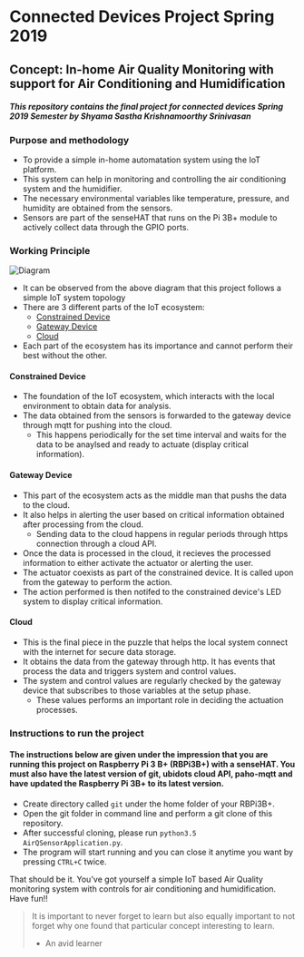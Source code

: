# Connected Devices Project Spring 2019
## Concept: In-home Air Quality Monitoring with support for Air Conditioning and Humidification
##### This repository contains the final project for connected devices Spring 2019 Semester by Shyama Sastha Krishnamoorthy Srinivasan
### Purpose and methodology
* To provide a simple in-home automatation system using the IoT platform.
* This system can help in monitoring and controlling the air conditioning system and the humidifier.
* The necessary environmental variables like temperature, pressure, and humidity are obtained from the sensors.
* Sensors are part of the senseHAT that runs on the Pi 3B+ module to actively collect data through the GPIO ports.

### Working Principle
![Diagram](https://bitbucket.org/shyamasastha/connected-devices-project/src/9bc7820e005a/?at=master)

* It can be observed from the above diagram that this project follows a simple IoT system topology
* There are 3 different parts of the IoT ecosystem:
	* [Constrained Device](#constrained-device)
	* [Gateway Device](#gateway-device)
	* [Cloud](#cloud)
* Each part of the ecosystem has its importance and cannot perform their best without the other.

#### Constrained Device
* The foundation of the IoT ecosystem, which interacts with the local environment to obtain data for analysis.
* The data obtained from the sensors is forwarded to the gateway device through mqtt for pushing into the cloud.
	* This happens periodically for the set time interval and waits for the data to be anaylsed and ready to actuate (display critical information).

#### Gateway Device
* This part of the ecosystem acts as the middle man that pushs the data to the cloud.
* It also helps in alerting the user based on critical information obtained after processing from the cloud.
	* Sending data to the cloud happens in regular periods through https connection through a cloud API.
* Once the data is processed in the cloud, it recieves the processed information to either activate the actuator or alerting the user.
* The actuator coexists as part of the constrained device. It is called upon from the gateway to perform the action.
* The action performed is then notifed to the constrained device's LED system to display critical information.

#### Cloud
* This is the final piece in the puzzle that helps the local system connect with the internet for secure data storage.
* It obtains the data from the gateway through http. It has events that process the data and triggers system and control values.
* The system and control values are regularly checked by the gateway device that subscribes to those variables at the setup phase.
	* These values performs an important role in deciding the actuation processes.

### Instructions to run the project
#### The instructions below are given under the impression that you are running this project on Raspberry Pi 3 B+ (RBPi3B+) with a senseHAT. You must also have the latest version of git, ubidots cloud API, paho-mqtt and have updated the Raspberry Pi 3B+ to its latest version.
* Create directory called `git` under the home folder of your RBPi3B+.
* Open the git folder in command line and perform a git clone of this repository.
* After successful cloning, please run `python3.5 AirQSensorApplication.py`.
* The program will start running and you can close it anytime you want by pressing `CTRL+C` twice.

That should be it. You've got yourself a simple IoT based Air Quality monitoring system with controls for air conditioning and humidification. Have fun!!

> It is important to never forget to learn but also equally important to not forget why one found that particular concept interesting to learn.
> - An avid learner